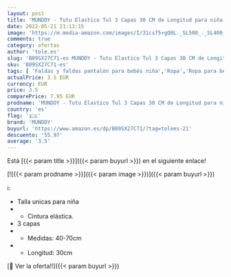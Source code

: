 ```yaml
---
layout: post
title: 'MUNDDY - Tutu Elastico Tul 3 Capas 30 CM de Longitud para niña Bebe Distintas Colores Falda Disfraz Ballet  Envio 48-72h con Seguimiento Desde Madrid   Morado Oscuro '
date: 2022-05-21 21:13:15
image: 'https://m.media-amazon.com/images/I/31csf5+gQ0L._SL500_._SL400_.jpg'
comments: true
category: ofertas
author: 'tole.es'
slug: 'B09SX27C71-es MUNDDY - Tutu Elastico Tul 3 Capas 30 CM de Longitud para...'
sku: 'B09SX27C71-es'
tags: [ 'Faldas y faldas pantalón para bebés niña','Ropa','Ropa para bebés','Ropa para bebés niña','bebe','munddy','🇪🇸', ]
actualPrice: 3.5 EUR
currency: EUR
price: 3.5
comparePrice: 7.95 EUR
prodname: 'MUNDDY - Tutu Elastico Tul 3 Capas 30 CM de Longitud para niña Bebe Distintas Colores Falda Disfraz Ballet  Envio 48-72h con Seguimiento Desde Madrid   Morado Oscuro '
country: 'es'
flag: '🇪🇸'
brand: 'MUNDDY'
buyurl: 'https://www.amazon.es/dp/B09SX27C71/?tag=tolees-21'
descuento: '55.97'
average: '3.5'
---
```


Está [{{< param title >}}]({{< param buyurl >}}) en el siguiente enlace!

[![{{< param prodname >}}]({{< param image >}})]({{< param buyurl >}})

ℹ️:

- Talla unicas para niña
- - Cintura elástica.
- 3 capas
- - Medidas: 40-70cm
- - Longitud: 30cm

[🛒 Ver la oferta!!]({{< param buyurl >}})
